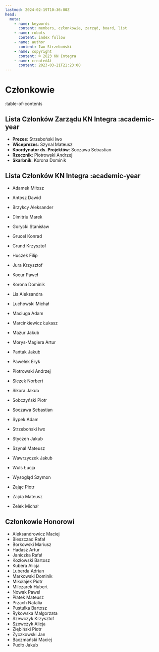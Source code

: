 ```yaml
---
lastmod: 2024-02-19T10:36:00Z
head:
  meta:
    - name: keywords
      content: members, członkowie, zarząd, board, list
    - name: robots
      content: index follow
    - name: author
      content: Iwo Strzeboński
    - name: copyright
      content: © 2023 KN Integra
    - name: createdAt
      content: 2023-03-21T21:23:00
---
```


# Członkowie

:table-of-contents

## Lista Członków Zarządu KN Integra :academic-year

- **Prezes**: Strzeboński Iwo
- **Wiceprezes**: Szynal Mateusz
- **Koordynator ds. Projektów**: Soczawa Sebastian
- **Rzecznik**: Piotrowski Andrzej
- **Skarbnik**: Korona Dominik

## Lista Członków KN Integra :academic-year

- Adamek Miłosz
- Antosz Dawid

- Brzykcy Aleksander

- Dimitriu Marek

- Gorycki Stanisław
- Grucel Konrad
- Grund Krzysztof

- Huczek Filip

- Jura Krzysztof

- Kocur Paweł
- Korona Dominik

- Lis Aleksandra
- Luchowski Michał

- Maciuga Adam
- Marcinkiewicz Łukasz
- Mazur Jakub
- Morys-Magiera Artur

- Pańtak Jakub
- Pawełek Eryk
- Piotrowski Andrzej

- Siczek Norbert
- Sikora Jakub
- Sobczyński Piotr
- Soczawa Sebastian
- Sypek Adam
- Strzeboński Iwo
- Styczeń Jakub
- Szynal Mateusz

- Wawrzyczek Jakub
- Wuls Łucja
- Wysogląd Szymon

- Zając Piotr
- Zajda Mateusz
- Zelek Michał

## Członkowie Honorowi

- Aleksandrowicz Maciej
- Bieszczad Rafał
- Borkowski Mariusz
- Hadasz Artur
- Janiczka Rafał
- Kozłowski Bartosz
- Kubera Alicja
- Luberda Adrian
- Markowski Dominik
- Mikołajek Piotr
- Milczarek Hubert
- Nowak Paweł
- Płatek Mateusz
- Przach Natalia
- Pustułka Bartosz
- Rykowska Małgorzata
- Szewczyk Krzysztof
- Szewczyk Alicja
- Ziębiński Piotr
- Życzkowski Jan
- Baczmański Maciej
- Pudło Jakub
